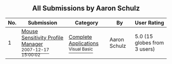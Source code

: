 ﻿<div align="center">

## All Submissions by Aaron Schulz

</div>

No.  | Submission | Category | By   | User Rating
---- | ---------- | -------- | ---- | -----------
1 | [Mouse Sensitivity Profile Manager<br /><sup>2007-12-17 15:00:02</sup>](https://github.com/Planet-Source-Code/aaron-schulz-mouse-sensitivity-profile-manager__1-69764) | [Complete Applications<br /><sup>Visual Basic</sup>](../ByCategory/complete-applications__1-27.md) | Aaron Schulz | 5.0 (15 globes from 3 users)
